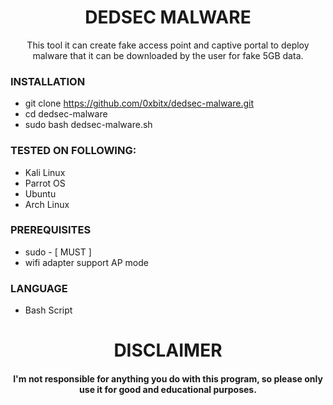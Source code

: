<h1 align="center"> DEDSEC MALWARE </h1>
<p align="center"> This tool it can create fake access point and captive portal to deploy malware that it can be downloaded by the user for fake 5GB data.
</p>

### INSTALLATION
* git clone https://github.com/0xbitx/dedsec-malware.git
* cd dedsec-malware
* sudo bash dedsec-malware.sh

### TESTED ON FOLLOWING:
* Kali Linux
* Parrot OS
* Ubuntu
* Arch Linux

### PREREQUISITES
* sudo - [ MUST ]
* wifi adapter support AP mode

### LANGUAGE 
* Bash Script

<h1 align="center"> DISCLAIMER </h1>

<h4 align="center">I'm not responsible for anything you do with this program, so please only use it for good and educational purposes. </h4>
